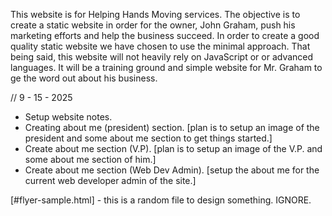 This website is for Helping Hands Moving services. The objective is to create a static website in order for the owner, John Graham, push his marketing efforts and help the business succeed. In order to create a good quality static website we have chosen to use the minimal approach. That being said, this website will not heavily rely on JavaScript or or advanced languages. It will be a training ground and simple website for Mr. Graham to ge the word out about his business.

// 9 - 15 - 2025
- Setup website notes.
- Creating about me (president) section.
  [plan is to setup an image of the president and some about me section to get things started.]
- Create about me section (V.P).
  [plan is to setup an image of the V.P. and some about me section of him.]
- Create about me section (Web Dev Admin).
  [setup the about me for the current web developer admin of the site.]

[#flyer-sample.html] - this is a random file to design something. IGNORE.

